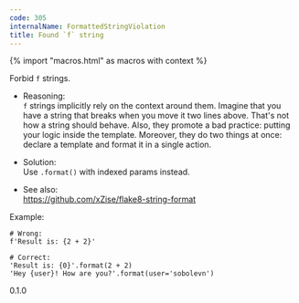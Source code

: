 ```yaml
---
code: 305
internalName: FormattedStringViolation
title: Found `f` string
---
```


{% import "macros.html" as macros with context %}

Forbid `f` strings.

  - Reasoning:  
    `f` strings implicitly rely on the context around them. Imagine that
    you have a string that breaks when you move it two lines above.
    That's not how a string should behave. Also, they promote a bad
    practice: putting your logic inside the template. Moreover, they do
    two things at once: declare a template and format it in a single
    action.

  - Solution:  
    Use `.format()` with indexed params instead.

  - See also:  
    <https://github.com/xZise/flake8-string-format>

Example:

    # Wrong:
    f'Result is: {2 + 2}'
    
    # Correct:
    'Result is: {0}'.format(2 + 2)
    'Hey {user}! How are you?'.format(user='sobolevn')

<div class="versionadded">

0.1.0

</div>